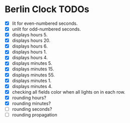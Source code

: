 # Berlin Clock TODOs

- [x] lit for even-numbered seconds.
- [x] unlit for odd-numbered seconds.
- [x] displays hours 5.
- [x] displays hours 20.
- [x] displays hours 6.
- [x] displays hours 1.
- [x] displays hours 4.
- [x] displays minutes 5.
- [x] displays minutes 15.
- [x] displays minutes 55.
- [x] displays minutes 1.
- [x] displays minutes 4.
- [x] checking all fields color when all lights on in each row. 
- [x] rounding hours?
- [x] rounding minutes?
- [ ] rounding seconds?
- [ ] rounding propagation 